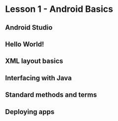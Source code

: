 # Lesson 1 - Android Basics

## Android Studio

## Hello World!

## XML layout basics

## Interfacing with Java

## Standard methods and terms

## Deploying apps